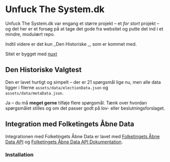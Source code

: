 # Unfuck The System.dk

Unfuck The System.dk var engang et større projekt – et _for stort_ projekt – og det her er et forsøg på at tage det gode fra websitet og putte det ind i et mindre, modulært repo.

Indtil videre er det kun _Den Historiske _, som er kommet med.

Sitet er bygget med [nuxt](https://v3.nuxtjs.org)

## Den Historiske Valgtest

Den er lavet hurtigt og simpelt – der er 21 spørgsmål lige nu, men alle data ligger i filerne `assets/data/electionData.json` og `assets/data/metaData.json`.

Ja – du må **meget gerne** tilføje flere spørgsmål. Tænk over hvordan spørgsmålet stilles og om det passer godt på lov- eller beslutningsforslaget.

## Integration med Folketingets Åbne Data

Integrationen med Folketingets Åbne Data er lavet med [Folketingets Åbne Data API](https://oda.ft.dk/api) og [Folketingets Åbne Data API Dokumentation](https://oda.ft.dk/api/docs/Overview).

### Installation
